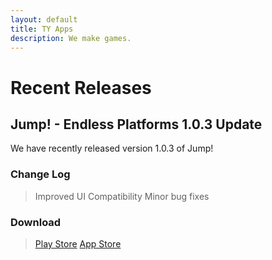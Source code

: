 ```yaml
---
layout: default
title: TY Apps
description: We make games.
---
```


# Recent Releases

## Jump! - Endless Platforms 1.0.3 Update

We have recently released version 1.0.3 of Jump!

### Change Log

> Improved UI Compatibility
> Minor bug fixes

### Download

>[Play Store](https://play.google.com/store/apps/details?id=com.TYApps.Jump)
>[App Store](https://apps.apple.com/ca/app/jump-endless-platforms/id1516668447)
